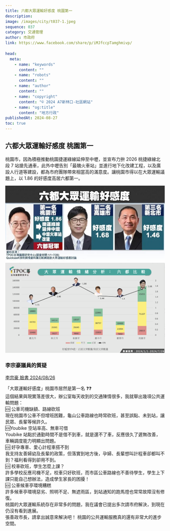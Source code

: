 ```yaml
---
title: 六都大眾運輸好感度 桃園第一
description:
image: /images/city/t037-1.jpeg
sequence: 037
category: 交通管理
author: 市政府
link: https://www.facebook.com/share/p/iMJfccpTamghmivp/

head:
  meta:
    - name: "keywords"
      content: ""
    - name: "robots"
      content: ""
    - name: "author"
      content: ""
    - name: "copyright"
      content: "© 2024 A7新林口-社區網站"
    - name: "og:title"
      content: "地方行政"
publishedAt: 2024-08-27
toc: true
---
```


## 六都大眾運輸好感度 桃園第一

桃園市，因為積極推動桃園捷運綠線延伸至中壢，並宣布力拚 2026 桃捷綠線北段 7 站搶先通車，此外中壢告別「最醜火車站」並進行地下化改建工程，以及廣設人行道等建設，都為市府團隊帶來相當高的滿意度。讓桃園市得以在大眾運輸議題上，以 1.86 的好感度高居六都第一。

![t037-1.jpeg](/images/city/t037-1.jpeg)
![t037-2.jpeg](/images/city/t037-2.jpeg)

### 李宗豪議員的質疑

<a href="https://www.facebook.com/share/p/iMJfccpTamghmivp/">李宗豪 臉書 2024/08/26</a>

「大眾運輸好感度」桃園市居然是第一名 ❓❓  
這個結果與現實落差很大，辦公室每天收到的交通陳情很多，我就舉出幾項公共運輸問題：  
🆘 公車司機缺額、路線砍班  
現在桃園市公車不但增班困難，龜山公車路線也時常砍班，甚至誤點、未到站，讓民眾、長輩等候許久。  
🆘Youbike 空站率高、無車可借  
Youbike 站點於通勤時間不是借不到車，就是還不了車，反應很久了遲無改善，車輛調度能力明顯出問題。  
🆘 好孕專車、愛心計程車搭不到  
我支持友善婦幼及長輩的政策，但落實到地方後，孕婦、長輩想叫計程車卻都叫不到？福利看得到卻用不到。  
🆘 校車砍班，學生怎麼上課？  
許多學校反應司機不足，校車只好砍班，而市區公車路線也不善待學生，學生上下課只能自己想辦法，造成學生家長的困擾！  
🆘 公車候車亭環境糟糕  
許多候車亭環境惡劣、照明不足、無遮雨區，到站通知的跑馬燈也常常故障沒有修復。  
桃園的大眾運輸系統存在非常多的問題，我在議會已提出多次請市府解決，到現在仍沒有看到進展。  
張善政市長，請拿出誠意來解決吧！
桃園的公共運輸服務真的還有非常大的進步空間。
